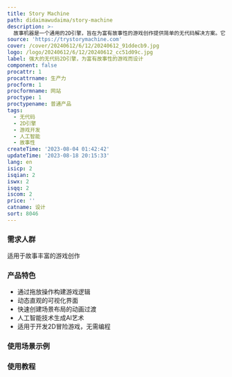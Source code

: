 ```yaml
---
title: Story Machine
path: didaimawudaima/story-machine
description: >-
  故事机器是一个通用的2D引擎，旨在为富有故事性的游戏创作提供简单的无代码解决方案。它具有直观的可视化界面，让故事讲述者拥有创作的权力。主要功能包括通过拖放操作构建游戏逻辑、快速创建场景布局的动画过渡、简单易用的工具集等。故事机器还融入了人工智能技术，可以直接在引擎中生成AI艺术。它适用于开发2D冒险游戏，无需编程。
source: 'https://trystorymachine.com'
cover: /cover/20240612/6/12/20240612_91ddecb9.jpg
logo: /logo/20240612/6/12/20240612_cc51d09c.jpg
label: 强大的无代码2D引擎，为富有故事性的游戏而设计
component: false
procattr: 1
procattrname: 生产力
procform: 1
procformname: 网站
proctype: 1
proctypename: 普通产品
tags:
  - 无代码
  - 2D引擎
  - 游戏开发
  - 人工智能
  - 故事性
createTime: '2023-08-04 01:42:42'
updateTime: '2023-08-18 20:15:33'
lang: en
isicp: 2
isqian: 2
iswx: 2
isqq: 2
iscom: 2
price: ''
catname: 设计
sort: 8046
---
```




### 需求人群
适用于故事丰富的游戏创作

### 产品特色
- 通过拖放操作构建游戏逻辑
- 动态直观的可视化界面
- 快速创建场景布局的动画过渡
- 人工智能技术生成AI艺术
- 适用于开发2D冒险游戏，无需编程

### 使用场景示例


### 使用教程


  
